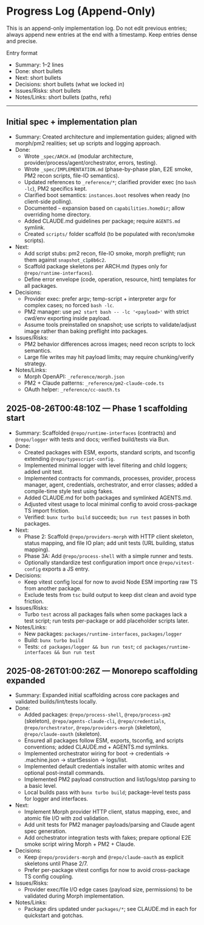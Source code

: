# Progress Log (Append-Only)

This is an append-only implementation log. Do not edit previous entries; always append new entries at the end with a timestamp. Keep entries dense and precise.

Entry format
- Summary: 1–2 lines
- Done: short bullets
- Next: short bullets
- Decisions: short bullets (what we locked in)
- Issues/Risks: short bullets
- Notes/Links: short bullets (paths, refs)

---

## Initial spec + implementation plan
- Summary: Created architecture and implementation guides; aligned with morph/pm2 realities; set up scripts and logging approach.
- Done:
  - Wrote `_spec/ARCH.md` (modular architecture, provider/process/agent/orchestrator, errors, testing).
  - Wrote `_spec/IMPLEMENTATION.md` (phase-by-phase plan, E2E smoke, PM2 recon scripts, file-IO semantics).
  - Updated references to `_reference/*`; clarified provider exec (no `bash -lc`), PM2 specifics kept.
  - Clarified boot semantics: `instances.boot` resolves when ready (no client-side polling).
  - Documented `~` expansion based on `capabilities.homeDir`; allow overriding home directory.
  - Added CLAUDE.md guidelines per package; require `AGENTS.md` symlink.
  - Created `scripts/` folder scaffold (to be populated with recon/smoke scripts).
- Next:
  - Add script stubs: pm2 recon, file-IO smoke, morph preflight; run them against `snapshot_c1p8b6c2`.
  - Scaffold package skeletons per ARCH.md (types only for `@repo/runtime-interfaces`).
  - Define error envelope (code, operation, resource, hint) templates for all packages.
- Decisions:
  - Provider exec: prefer argv; temp-script + interpreter argv for complex cases; no forced `bash -lc`.
  - PM2 manager: use `pm2 start bash -- -lc '<payload>'` with strict cwd/env exporting inside payload.
  - Assume tools preinstalled on snapshot; use scripts to validate/adjust image rather than baking preflight into packages.
- Issues/Risks:
  - PM2 behavior differences across images; need recon scripts to lock semantics.
  - Large file writes may hit payload limits; may require chunking/verify strategy.
- Notes/Links:
  - Morph OpenAPI: `_reference/morph.json`
  - PM2 + Claude patterns: `_reference/pm2-claude-code.ts`
  - OAuth helper: `_reference/cc-oauth.ts`

## 2025-08-26T00:48:10Z — Phase 1 scaffolding start
- Summary: Scaffolded `@repo/runtime-interfaces` (contracts) and `@repo/logger` with tests and docs; verified build/tests via Bun.
- Done:
  - Created packages with ESM, exports, standard scripts, and tsconfig extending `@repo/typescript-config`.
  - Implemented minimal logger with level filtering and child loggers; added unit test.
  - Implemented contracts for commands, processes, provider, process manager, agent, credentials, orchestrator, and error classes; added a compile-time style test using fakes.
  - Added CLAUDE.md for both packages and symlinked AGENTS.md.
  - Adjusted vitest usage to local minimal config to avoid cross-package TS import friction.
  - Verified: `bunx turbo build` succeeds; `bun run test` passes in both packages.
- Next:
  - Phase 2: Scaffold `@repo/providers-morph` with HTTP client skeleton, status mapping, and file IO plan; add unit tests (URL building, status mapping).
  - Phase 3A: Add `@repo/process-shell` with a simple runner and tests.
  - Optionally standardize test configuration import once `@repo/vitest-config` exports a JS entry.
- Decisions:
  - Keep vitest config local for now to avoid Node ESM importing raw TS from another package.
  - Exclude tests from `tsc` build output to keep dist clean and avoid type friction.
- Issues/Risks:
  - Turbo `test` across all packages fails when some packages lack a test script; run tests per-package or add placeholder scripts later.
- Notes/Links:
  - New packages: `packages/runtime-interfaces`, `packages/logger`
  - Build: `bunx turbo build`
  - Tests: `cd packages/logger && bun run test`; `cd packages/runtime-interfaces && bun run test`

## 2025-08-26T01:00:26Z — Monorepo scaffolding expanded
- Summary: Expanded initial scaffolding across core packages and validated builds/lint/tests locally.
- Done:
  - Added packages: `@repo/process-shell`, `@repo/process-pm2` (skeleton), `@repo/agents-claude-cli`, `@repo/credentials`, `@repo/orchestrator`, `@repo/providers-morph` (skeleton), `@repo/claude-oauth` (skeleton).
  - Ensured all packages follow ESM, exports, tsconfig, and scripts conventions; added CLAUDE.md + AGENTS.md symlinks.
  - Implemented orchestrator wiring for boot → credentials → .machine.json → startSession → logs/list.
  - Implemented default credentials installer with atomic writes and optional post-install commands.
  - Implemented PM2 payload construction and list/logs/stop parsing to a basic level.
  - Local builds pass with `bunx turbo build`; package-level tests pass for logger and interfaces.
- Next:
  - Implement Morph provider HTTP client, status mapping, exec, and atomic file I/O with zod validation.
  - Add unit tests for PM2 manager payloads/parsing and Claude agent spec generation.
  - Add orchestrator integration tests with fakes; prepare optional E2E smoke script wiring Morph + PM2 + Claude.
- Decisions:
  - Keep `@repo/providers-morph` and `@repo/claude-oauth` as explicit skeletons until Phase 2/7.
  - Prefer per-package vitest configs for now to avoid cross-package TS config coupling.
- Issues/Risks:
  - Provider exec/file I/O edge cases (payload size, permissions) to be validated during Morph implementation.
- Notes/Links:
  - Package dirs updated under `packages/*`; see CLAUDE.md in each for quickstart and gotchas.
